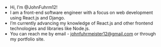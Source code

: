 - Hi, I’m @JohnFuhrm12!
- I am a front-end software engineer with a focus on web development using React.js and Django.
- I’m currently advancing my knowledge of React.js and other frontend technologies and libraries like Node.js.
- You can reach me by email - johnfuhrmeister12@gmail.com or through my portfolio site.

<!---
JohnFuhrm12/JohnFuhrm12 is a ✨ special ✨ repository because its `README.md` (this file) appears on your GitHub profile.
You can click the Preview link to take a look at your changes.
--->

